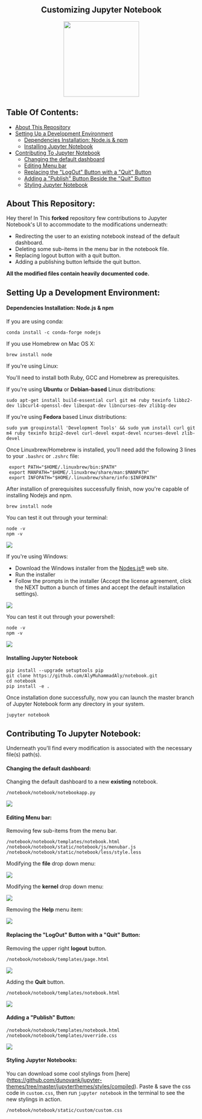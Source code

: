 ## <center>Customizing Jupyter Notebook</center>

<center> <p float="center">
  <img src="https://i.ibb.co/fS9612F/jupyter.png" width="200" /> 
</p></center>

## Table Of Contents:

* [About This Repository](#about)
* [Setting Up a Development Environment](#getting-started)
  * [Dependencies Installation: Node.js & npm](#dependencies-installation)
  * [Installing Jupyter Notebook](#installing-jupyter-notebook)
* [Contributing To Jupyter Notebook](#contributing)
  * [Changing the default dashboard](#changing)
  * [Editing Menu bar](#editing)
  * [Replacing the "LogOut" Button with a "Quit" Button](#quit-button)
  * [Adding a "Publish" Button Beside the "Quit" Button](#publish-button)
  * [Styling Jupyter Notebook](#styling)
 
<a name="about"></a>
## About This Repository:

Hey there! In This **forked** repository few contributions to Jupyter Notebook's UI to accommodate to the modifications underneath:

* Redirecting the user to an existing notebook instead of the default dashboard.
* Deleting some sub-items in the menu bar in the notebook file.
* Replacing logout button with a quit button.
* Adding a publishing button leftside the quit button.

**All the modified files contain heavily documented code.**

<a name="getting-started"></a>
## Setting Up a Development Environment:
<a name="dependencies-installation"></a>
#### Dependencies Installation: Node.js & npm

If you are using conda:

	conda install -c conda-forge nodejs
	
If you use Homebrew on Mac OS X:

	brew install node
	
If you're using Linux:

You'll need to install both Ruby, GCC and Homebrew as prerequisites.

If you're using **Ubuntu** or **Debian-based** Linux distributions:

	sudo apt-get install build-essential curl git m4 ruby texinfo libbz2-dev libcurl4-openssl-dev libexpat-dev libncurses-dev zlib1g-dev
	
If you're using **Fedora** based Linux distributions: 

	sudo yum groupinstall 'Development Tools' && sudo yum install curl git m4 ruby texinfo bzip2-devel curl-devel expat-devel ncurses-devel zlib-devel
	
Once Linuxbrew/Homebrew is installed, you’ll need add the following 3 lines to your `.bashrc` or `.zshrc` file:

	 export PATH="$HOME/.linuxbrew/bin:$PATH"
	 export MANPATH="$HOME/.linuxbrew/share/man:$MANPATH"
	 export INFOPATH="$HOME/.linuxbrew/share/info:$INFOPATH"
	
After installion of prerequisites successfully finish, now you're capable of installing Nodejs and npm.

	brew install node
	
You can test it out through your terminal:

	node -v
	npm -v
	
<img src="https://i.ibb.co/nn5sFTz/testlux.png" /> 

If you're using Windows:

* Download the Windows installer from the [Nodes.js®](https://nodejs.org/en/download/) web site.
* Run the installer
* Follow the prompts in the installer (Accept the license agreement, click the NEXT button a bunch of times and accept the default installation settings).

<img src="https://i.ibb.co/m6nHD14/nodejs.png"/> 

You can test it out through your powershell:

	node -v
	npm -v
	
	
<img src="https://i.ibb.co/GTcF7bR/testwin.png"/> 

<a name="installing-jupyter-notebook"></a>
#### Installing Jupyter Notebook

	pip install --upgrade setuptools pip
	git clone https://github.com/AlyMuhammadAly/notebook.git
	cd notebook
	pip install -e .
	
Once installation done successfully, now you can launch the master branch of Jupyter Notebook form any directory in your system.

	jupyter notebook

<!--#### Verification

* While running the notebook
* select one of your notebook files (the file will have the extension .ipynb). 
* In the top tab you will click on **Help** and then click on **About**. 
* In the pop window you will see information about the version of Jupyter that you are running. You will see `The version of the notebook server is:`.
* If you are working in development mode, you will see that your version of Jupyter notebook will include the word `dev`.

<img src="https://raw.githubusercontent.com/jupyter/notebook/master/docs/source/_static/images/jupyter-verification.png"/> 
-->

<a name="contributing"></a>
## Contributing To Jupyter Notebook:
Underneath you'll find every modification is associated with the necessary file(s) path(s).

<a name="changing"></a>
#### Changing the default dashboard:

Changing the default dashboard to a new **existing** notebook.

	/notebook/notebook/notebookapp.py
	

<img src="https://i.ibb.co/K5h0PCP/new.png"/> 

<a name="editing"></a>
#### Editing Menu bar:
	
Removing few sub-items from the menu bar.

	/notebook/notebook/templates/notebook.html 
	/notebook/notebook/static/notebook/js/menubar.js
	/notebook/notebook/static/notebook/less/style.less
	 
	
Modifying the **file** drop down menu:
	
<img src="https://i.ibb.co/25bTbrW/file.png"/> 

Modifying the **kernel** drop down menu:
	
<img src="https://i.ibb.co/YRSccTT/kernel.png"/> 

Removing the **Help** menu item:

<img src="https://i.ibb.co/SXCysNk/help.png"/> 

<a name="quit-button"></a>	
#### Replacing the "LogOut" Button with a "Quit" Button:

Removing the upper right **logout** button.

	/notebook/notebook/templates/page.html
		
<img src="https://i.ibb.co/6nVmhYr/nologout.png"  /> 

Adding the **Quit** button.

	/notebook/notebook/templates/notebook.html
	
<img src="https://i.ibb.co/kyGCqG1/quit.png"/> 

<a name="publish-button"></a>
#### Adding a "Publish" Button:

	/notebook/notebook/templates/notebook.html
	/notebook/notebook/templates/override.css

<img src="https://i.ibb.co/vcpKMRN/buttons.png" /> 

<a name="styling"></a>
#### Styling Jupyter Notebooks:

You can download some cool stylings from [here] (https://github.com/dunovank/jupyter-themes/tree/master/jupyterthemes/styles/compiled). Paste & save the css code in `custom.css`, then run `jupyter notebook` in the terminal to see the new stylings in action.
	
	/notebook/notebook/static/custom/custom.css

	
	









